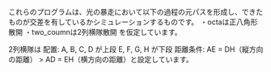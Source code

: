 これらのプログラムは、光の暴走において以下の過程の元パスを形成し、できたものが交差を有しているかシミュレーションするものです。
・octaは正八角形散開
・two_coumnは2列横隊散開
を仮定しています。

2列横隊は
配置:
A, B, C, D が上段
E, F, G, H が下段
距離条件:
AE = DH（縦方向の距離） > AD = EH（横方向の距離）と設定しています。
